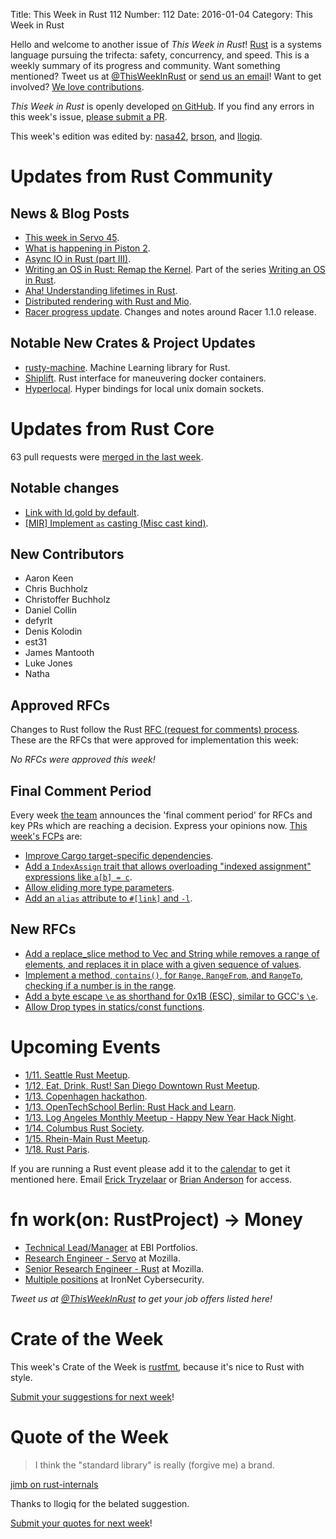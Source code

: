 Title: This Week in Rust 112
Number: 112
Date: 2016-01-04
Category: This Week in Rust

Hello and welcome to another issue of *This Week in Rust*!
[Rust](http://rust-lang.org) is a systems language pursuing the trifecta:
safety, concurrency, and speed. This is a weekly summary of its progress and
community. Want something mentioned? Tweet us at [@ThisWeekInRust](https://twitter.com/ThisWeekInRust) or [send us an
email](mailto:corey@octayn.net?subject=This%20Week%20in%20Rust%20Suggestion)!
Want to get involved? [We love
contributions](https://github.com/rust-lang/rust/blob/master/CONTRIBUTING.md).

*This Week in Rust* is openly developed [on GitHub](https://github.com/cmr/this-week-in-rust).
If you find any errors in this week's issue, [please submit a PR](https://github.com/cmr/this-week-in-rust/pulls).

This week's edition was edited by: [nasa42](https://github.com/nasa42), [brson](https://github.com/brson), and [llogiq](https://github.com/llogiq).


# Updates from Rust Community

## News & Blog Posts

* [This week in Servo 45](http://blog.servo.org/2015/12/28/twis-45/).
* [What is happening in Piston 2](http://blog.piston.rs/2015/12/31/what-is-happening-2/).
* [Async IO in Rust (part III)](https://medium.com/@paulcolomiets/async-io-in-rust-part-iii-cbfd10f17203).
* [Writing an OS in Rust: Remap the Kernel](http://os.phil-opp.com/remap-the-kernel.html). Part of the series [Writing an OS in Rust](http://os.phil-opp.com/).
* [Aha! Understanding lifetimes in Rust](http://codrspace.com/buntine/aha-understanding-lifetimes-in-rust/).
* [Distributed rendering with Rust and Mio](http://www.willusher.io/2016/01/02/distributed-rendering-with-rust-and-mio/).
* [Racer progress update](http://phildawes.net/blog/2015/12/29/racer-update-6/). Changes and notes around Racer 1.1.0 release.

## Notable New Crates & Project Updates

* [rusty-machine](https://github.com/AtheMathmo/rusty-machine). Machine Learning library for Rust.
* [Shiplift](https://github.com/softprops/shiplift). Rust interface for maneuvering docker containers.
* [Hyperlocal](https://github.com/softprops/hyperlocal). Hyper bindings for local unix domain sockets.

# Updates from Rust Core

63 pull requests were [merged in the last week][merged].

[merged]: https://github.com/issues?q=is%3Apr+org%3Arust-lang+is%3Amerged+merged%3A2015-12-28..2016-01-04

## Notable changes

* [Link with ld.gold by default](https://github.com/rust-lang/rust/pull/29974).
* [[MIR] Implement `as` casting (Misc cast kind)](https://github.com/rust-lang/rust/pull/30586).
 
## New Contributors

* Aaron Keen
* Chris Buchholz
* Christoffer Buchholz
* Daniel Collin
* defyrlt
* Denis Kolodin
* est31
* James Mantooth
* Luke Jones
* Natha

## Approved RFCs

Changes to Rust follow the Rust [RFC (request for comments)
process](https://github.com/rust-lang/rfcs#rust-rfcs). These
are the RFCs that were approved for implementation this week:

*No RFCs were approved this week!*

## Final Comment Period

Every week [the team](https://rust-lang.org/team.html) announces the
'final comment period' for RFCs and key PRs which are reaching a
decision. Express your opinions now. [This week's FCPs][fcp] are:

[fcp]: https://github.com/issues?utf8=%E2%9C%93&q=is%3Apr+org%3Arust-lang+label%3Afinal-comment-period+is%3Aopen

* [Improve Cargo target-specific dependencies](https://github.com/rust-lang/rfcs/pull/1361).
* [Add a `IndexAssign` trait that allows overloading "indexed assignment" expressions like `a[b] = c`](https://github.com/rust-lang/rfcs/pull/1129).
* [Allow eliding more type parameters](https://github.com/rust-lang/rfcs/pull/1196).
* [Add an `alias` attribute to `#[link]` and `-l`](https://github.com/rust-lang/rfcs/pull/1296).

## New RFCs

* [Add a replace_slice method to Vec<T> and String while removes a range of elements, and replaces it in place with a given sequence of values](https://github.com/rust-lang/rfcs/pull/1432).
* [Implement a method, `contains()`, for `Range`, `RangeFrom`, and `RangeTo`, checking if a number is in the range](https://github.com/rust-lang/rfcs/pull/1434).
* [Add a byte escape `\e` as shorthand for 0x1B (ESC), similar to GCC's `\e`](https://github.com/rust-lang/rfcs/pull/1437).
* [Allow Drop types in statics/const functions](https://github.com/rust-lang/rfcs/pull/1440).

# Upcoming Events

* [1/11. Seattle Rust Meetup](https://www.eventbrite.com/e/mozilla-rust-seattle-meetup-tickets-12222326307).
* [1/12. Eat, Drink, Rust! San Diego Downtown Rust Meetup](http://www.meetup.com/San-Diego-Rust/events/227308164/).
* [1/13. Copenhagen hackathon](https://cph.rs/).
* [1/13. OpenTechSchool Berlin: Rust Hack and Learn](http://www.meetup.com/opentechschool-berlin/).
* [1/13. Log Angeles Monthly Meetup - Happy New Year Hack Night](http://www.meetup.com/Rust-Los-Angeles/events/227438139/).
* [1/14. Columbus Rust Society](http://www.meetup.com/columbus-rs/).
* [1/15. Rhein-Main Rust Meetup](http://www.meetup.com/de/Rust-Rhein-Main/events/227808685/).
* [1/18. Rust Paris](http://www.meetup.com/Rust-Paris).

If you are running a Rust event please add it to the [calendar] to get
it mentioned here. Email [Erick Tryzelaar][erickt] or [Brian
Anderson][brson] for access.

[calendar]: https://www.google.com/calendar/embed?src=apd9vmbc22egenmtu5l6c5jbfc%40group.calendar.google.com
[erickt]: mailto:erick.tryzelaar@gmail.com
[brson]: mailto:banderson@mozilla.com

# fn work(on: RustProject) -> Money

* [Technical Lead/Manager](https://ebip.co.uk/careers) at EBI Portfolios.
* [Research Engineer - Servo](https://careers.mozilla.org/en-US/position/ozy21fwU) at Mozilla.
* [Senior Research Engineer - Rust](https://careers.mozilla.org/en-US/position/o0H41fww) at Mozilla.
* [Multiple positions](http://rust.jobboard.io/employers/6824-ironnet-cybersecurity) at IronNet Cybersecurity.

*Tweet us at [@ThisWeekInRust](https://twitter.com/ThisWeekInRust) to get your job offers listed here!*

# Crate of the Week

This week's Crate of the Week is [rustfmt](https://crates.io/crates/rustfmt/), because it's nice to Rust with style.

[Submit your suggestions for next week][submit_crate]!

[submit_crate]: https://users.rust-lang.org/t/crate-of-the-week/2704

# Quote of the Week

> I think the "standard library" is really (forgive me) a brand.

[jimb on rust-internals](https://internals.rust-lang.org/t/thoughts-on-rust-stdlib-and-c-interfacing/3036/14)

Thanks to llogiq for the belated suggestion.

[Submit your quotes for next week][submit]!

[submit]: http://users.rust-lang.org/t/twir-quote-of-the-week/328

